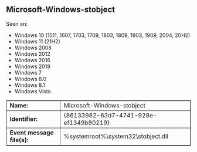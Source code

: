 ## Microsoft-Windows-stobject

Seen on:
* Windows 10 (1511, 1607, 1703, 1709, 1803, 1809, 1903, 1909, 2004, 20H2)
* Windows 11 (21H2)
* Windows 2008
* Windows 2012
* Windows 2016
* Windows 2019
* Windows 7
* Windows 8.0
* Windows 8.1
* Windows Vista

<table border="1" class="docutils">
  <tbody>
    <tr>
      <td><b>Name:</b></td>
      <td>Microsoft-Windows-stobject</td>
    </tr>
    <tr>
      <td><b>Identifier:</b></td>
      <td>{86133982-63d7-4741-928e-ef1349b80219}</td>
    </tr>
    <tr>
      <td><b>Event message file(s):</b></td>
      <td>%systemroot%\system32\stobject.dll</td>
    </tr>
  </tbody>
</table>

&nbsp;

